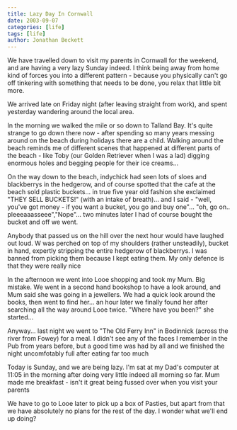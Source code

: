 ```yaml
---
title: Lazy Day In Cornwall
date: 2003-09-07
categories: [life]
tags: [life]
author: Jonathan Beckett
---
```


We have travelled down to visit my parents in Cornwall for the weekend, and are having a very lazy Sunday indeed. I think being away from home kind of forces you into a different pattern - because you physically can't go off tinkering with something that needs to be done, you relax that little bit more.

We arrived late on Friday night (after leaving straight from work), and spent yesterday wandering around the local area.

In the morning we walked the mile or so down to Talland Bay. It's quite strange to go down there now - after spending so many years messing around on the beach during holidays there are a child. Walking around the beach reminds me of different scenes that happened at different parts of the beach - like Toby (our Golden Retriever when I was a lad) digging enormous holes and begging people for their ice creams...

On the way down to the beach, indychick had seen lots of sloes and blackberrys in the hedgerow, and of course spotted that the cafe at the beach sold plastic buckets... in true five year old fashion she exclaimed "THEY SELL BUCKETS!" (with an intake of breath)... and I said - "well, you've got money - if you want a bucket, you go and buy one"... "oh, go on.. pleeeaaasseee","Nope"... two minutes later I had of course bought the bucket and off we went.

Anybody that passed us on the hill over the next hour would have laughed out loud. W was perched on top of my shoulders (rather unsteadily), bucket in hand, expertly stripping the entire hedgerow of blackberrys. I was banned from picking them because I kept eating them. My only defence is that they were really nice 

In the afternoon we went into Looe shopping and took my Mum. Big mistake. We went in a second hand bookshop to have a look around, and Mum said she was going in a jewellers. We had a quick look around the books, then went to find her... an hour later we finally found her after searching all the way around Looe twice. "Where have you been?" she started...

Anyway... last night we went to "The Old Ferry Inn" in Bodinnick (across the river from Fowey) for a meal. I didn't see any of the faces I remember in the Pub from years before, but a good time was had by all and we finished the night uncomfotably full after eating far too much 

Today is Sunday, and we are being lazy. I'm sat at my Dad's computer at 11:05 in the morning after doing very little indeed all morning so far. Mum made me breakfast - isn't it great being fussed over when you visit your parents 

We have to go to Looe later to pick up a box of Pasties, but apart from that we have absolutely no plans for the rest of the day. I wonder what we'll end up doing?